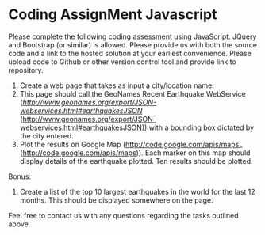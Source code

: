 # Coding AssignMent Javascript

Please complete the following coding assessment using JavaScript. JQuery and Bootstrap (or similar) is allowed. Please provide us with both the source code and a link to the hosted solution at your earliest convenience. Please upload code to Github or other version control tool and provide link to repository.

1. Create a web page that takes as input a city/location name.
2. This page should call the GeoNames Recent Earthquake WebService (_http://www.geonames.org/export/JSON-webservices.html#earthquakesJSON_ (http://www.geonames.org/export/JSON-webservices.html#earthquakesJSON)) with a bounding box dictated by the city entered.
3. Plot the results on Google Map (http://code.google.com/apis/maps_ (http://code.google.com/apis/maps)). Each marker on this map should display details of the earthquake plotted. Ten results should be plotted.

Bonus:

1. Create a list of the top 10 largest earthquakes in the world for the last 12 months. This should be displayed somewhere on the page.

Feel free to contact us with any questions regarding the tasks outlined above.



